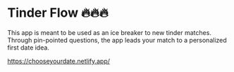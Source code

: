 # Tinder Flow 🔥🔥🔥

This app is meant to be used as an ice breaker to new tinder matches. Through pin-pointed questions, the app leads your match to a personalized first date idea.

https://chooseyourdate.netlify.app/
